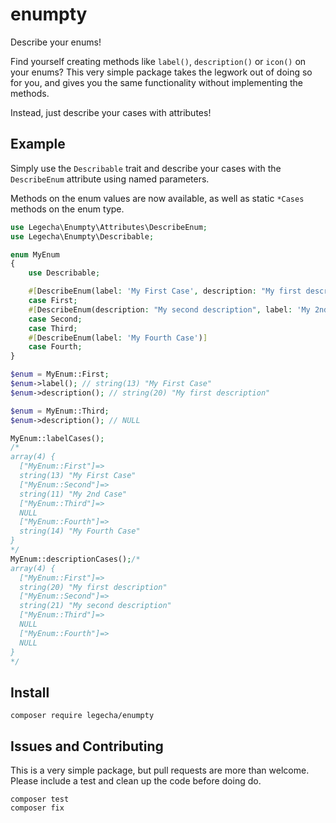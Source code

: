 # enumpty
Describe your enums!

Find yourself creating methods like `label()`, `description()` or `icon()` on your enums? This very simple package takes the legwork out of doing so for you, and gives you the same functionality without implementing the methods.

Instead, just describe your cases with attributes!

## Example

Simply use the `Describable` trait and describe your cases with the `DescribeEnum` attribute using named parameters.

Methods on the enum values are now available, as well as static `*Cases` methods on the enum type.

```php
use Legecha\Enumpty\Attributes\DescribeEnum;
use Legecha\Enumpty\Describable;

enum MyEnum
{
    use Describable;

    #[DescribeEnum(label: 'My First Case', description: "My first description")]
    case First;
    #[DescribeEnum(description: "My second description", label: 'My 2nd Case'])
    case Second;
    case Third;
    #[DescribeEnum(label: 'My Fourth Case')]
    case Fourth;
}

$enum = MyEnum::First;
$enum->label(); // string(13) "My First Case"
$enum->description(); // string(20) "My first description"

$enum = MyEnum::Third;
$enum->description(); // NULL

MyEnum::labelCases();
/*
array(4) {
  ["MyEnum::First"]=>
  string(13) "My First Case"
  ["MyEnum::Second"]=>
  string(11) "My 2nd Case"
  ["MyEnum::Third"]=>
  NULL
  ["MyEnum::Fourth"]=>
  string(14) "My Fourth Case"
}
*/
MyEnum::descriptionCases();/*
array(4) {
  ["MyEnum::First"]=>
  string(20) "My first description"
  ["MyEnum::Second"]=>
  string(21) "My second description"
  ["MyEnum::Third"]=>
  NULL
  ["MyEnum::Fourth"]=>
  NULL
}
*/
```

## Install

`composer require legecha/enumpty`

## Issues and Contributing

This is a very simple package, but pull requests are more than welcome. Please include a test and clean up the code before doing do.

```
composer test
composer fix
```
